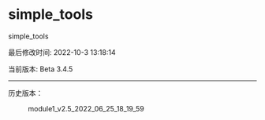 # simple_tools

simple_tools

最后修改时间: 2022-10-3 13:18:14

当前版本: Beta 3.4.5

-----------

历史版本：
<dir> module1_v2.5_2022_06_25_18_19_59
